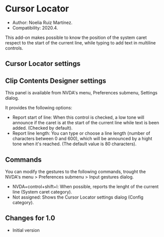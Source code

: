 # Cursor Locator #
* Author: Noelia Ruiz Martínez.
* Compatibility: 2020.4.

This add-on makes possible to know the position of the system caret respect to the start of the current line, while typing to add text in multiline controls.

## Cursor Locator settings ##
## Clip Contents Designer settings ##

This panel is available from NVDA's menu, Preferences submenu, Settings dialog.

It provides the following options:

* Report start of line: When this control is checked, a low tone will announce if the caret is at the start of the current line while text is been added. (Checked by default).
* Report line length: You can type or choose a line length (number of characters between 0 and 600), which will be announced by a hight tone when it's reached. (The default value is 80 characters).

## Commands ##

You can modify the gestures to the following commands, trought the NVDA's menu > Preferences submenu > Input gestures dialog.

* NVDA+control+shift+l: When possible, reports the lenght of the current line (System caret category).
* Not assigned: Shows the Cursor Locator settings dialog (Config category).

## Changes for 1.0 ##
* Initial version


